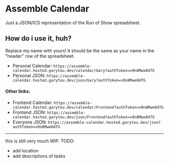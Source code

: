 # Assemble Calendar

Just a JSON/ICS representation of the Run of Show spreadsheet.

## How do i use it, huh?

Replace my name with yours! It should be the same as your name in the "header" row of the spreadsheet.

- Personal Calendar: `https://assemble-calendar.hosted.garytou.dev/calendar/Gary?authToken=v9n8Mwe84TG`
- Personal JSON: `https://assemble-calendar.hosted.garytou.dev/json/Gary?authToken=v9n8Mwe84TG`


#### Other links:

- Frontend Calendar: `https://assemble-calendar.hosted.garytou.dev/calendar/Frontend?authToken=v9n8Mwe84TG`
- Frontend JSON: `https://assemble-calendar.hosted.garytou.dev/json/Frontend?authToken=v9n8Mwe84TG`
- Everyone JSON: `https://assemble-calendar.hosted.garytou.dev/json?authToken=v9n8Mwe84TG`

---

this is still very much WIP. TODO:

- add location
- add descriptions of tasks